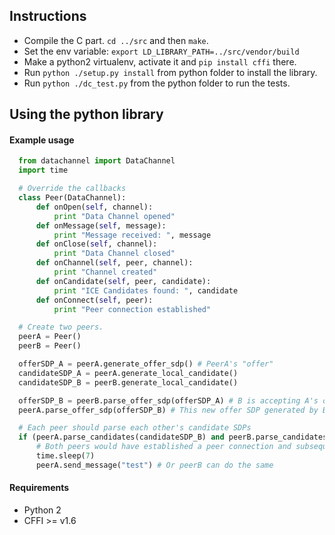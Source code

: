 ## Instructions

- Compile the C part. `cd ../src` and then `make`.
- Set the env variable: `export LD_LIBRARY_PATH=../src/vendor/build`
- Make a python2 virtualenv, activate it and `pip install cffi` there.
- Run `python ./setup.py install` from python folder to install the library. 
- Run `python ./dc_test.py` from the python folder to run the tests.

## Using the python library

#### Example usage
```python
  from datachannel import DataChannel
  import time

  # Override the callbacks
  class Peer(DataChannel):
      def onOpen(self, channel):
          print "Data Channel opened"
      def onMessage(self, message):
          print "Message received: ", message
      def onClose(self, channel):
          print "Data Channel closed"
      def onChannel(self, peer, channel):
          print "Channel created"
      def onCandidate(self, peer, candidate):
          print "ICE Candidates found: ", candidate
      def onConnect(self, peer):
          print "Peer connection established"

  # Create two peers.
  peerA = Peer()
  peerB = Peer()

  offerSDP_A = peerA.generate_offer_sdp() # PeerA's "offer"
  candidateSDP_A = peerA.generate_local_candidate()
  candidateSDP_B = peerB.generate_local_candidate()

  offerSDP_B = peerB.parse_offer_sdp(offerSDP_A) # B is accepting A's offer and generates new offer SDP
  peerA.parse_offer_sdp(offerSDP_B) # This new offer SDP generated by B is to be parsed by A

  # Each peer should parse each other's candidate SDPs
  if (peerA.parse_candidates(candidateSDP_B) and peerB.parse_candidates(candidateSDP_A)):
      # Both peers would have established a peer connection and subsequently a data channel by now
      time.sleep(7)
      peerA.send_message("test") # Or peerB can do the same

```

#### Requirements

- Python 2
- CFFI >= v1.6
